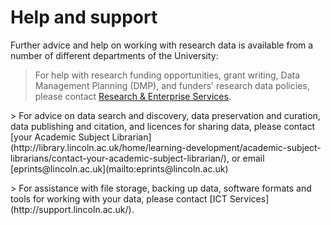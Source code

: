 # Help and support

Further advice and help on working with research data is available from a number of different departments of the University:

> For help with research funding opportunities, grant writing, Data Management Planning (DMP), and funders' research data policies, please contact [Research & Enterprise Services](http://research.blogs.lincoln.ac.uk/).
<p />
> For advice on data search and discovery, data preservation and curation, data publishing and citation, and licences for sharing data, please contact [your Academic Subject Librarian](http://library.lincoln.ac.uk/home/learning-development/academic-subject-librarians/contact-your-academic-subject-librarian/), or email [eprints@lincoln.ac.uk](mailto:eprints@lincoln.ac.uk)
<p />
> For assistance with file storage, backing up data, software formats and tools for working with your data, please contact [ICT Services](http://support.lincoln.ac.uk/).